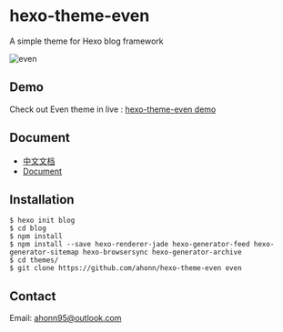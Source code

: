 # hexo-theme-even

A simple theme for Hexo blog framework

![even](http://7xqvel.com1.z0.glb.clouddn.com/even.png?imageView/3/w/600)

## Demo
Check out Even theme in live : [hexo-theme-even demo](https://www.ahonn.me)

## Document
- [中文文档](/doc/doc_zh.md)
- [Document](/doc/doc_en.md)

## Installation
```
$ hexo init blog
$ cd blog
$ npm install
$ npm install --save hexo-renderer-jade hexo-generator-feed hexo-generator-sitemap hexo-browsersync hexo-generator-archive
$ cd themes/
$ git clone https://github.com/ahonn/hexo-theme-even even
```
## Contact
Email: [ahonn95@outlook.com](mailto:ahonn95@outlook.com)
